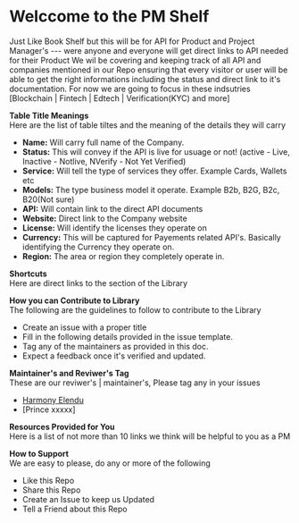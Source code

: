 # Welccome to  the PM Shelf
Just Like Book Shelf but this will be for API for Product and Project Manager's --- were anyone and everyone will get direct links to API needed for their Product 
We wil be covering and keeping track of all API and companies mentioned in our Repo ensuring that every visitor or user will be able to get the right informations including the status and direct link to it's documentation. For now we are going to focus in these indsutries [Blockchain | Fintech | Edtech | Verification(KYC) and more]

**Table Title Meanings** \
Here are the list of table tiltes and the meaning of the details they will carry 
- **Name:** Will carry full name of the Company. 
- **Status:** This will convey if the API is live for usuage or not! (active - Live, Inactive - Notlive, NVerify - Not Yet Verified)
- **Service:** Will tell the type of services they offer. Example Cards, Wallets etc 
- **Models:** The type business model it operate. Example B2b, B2G, B2c, B20(Not sure)
- **API:** Will contain link to the direct API documents
- **Website:** Direct link to the Company website 
- **License:** Will identify the licenses they operate on 
- **Currency:** This will be captured for Payements related API's. Basically identifying the Currency they operate on. 
- **Region:** The area or region they completely operate in. 

**Shortcuts** \
Here are direct links to the section of the Library 

**How you can Contribute to Library** \
The following are the guidelines to follow to contribute to the Library
- Create an issue with a proper title 
- Fill in the following details provided in the issue template. 
- Tag any of the maintainers as provided in this doc. 
- Expect a feedback once it's verified and updated.

**Maintainer's and Reviwer's Tag**\
These are our reviwer's | maintainer's, Please tag any in your issues
- [Harmony Elendu](https://github.com/harmonyelendu)
- [Prince xxxxx]

**Resources Provided for You** \
Here is a list of not more than 10 links we think will be helpful to you as a PM

**How to Support** \
We are easy to please, do any or more of the following 
- Like this Repo
- Share this Repo 
- Create an Issue to keep us Updated 
- Tell a Friend about this Repo
